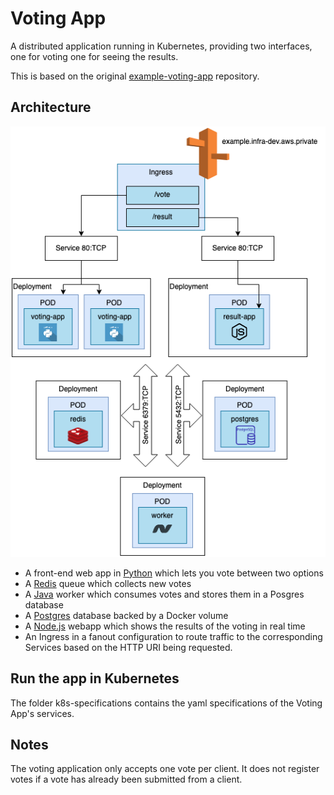 Voting App
=========

A distributed application running in Kubernetes, providing two interfaces, one for voting one for seeing the results.

This is based on the original [example-voting-app](https://github.com/dockersamples/example-voting-app) repository.

Architecture
-----

<p align="center">
  <img src="architecture.png">
</p>

* A front-end web app in [Python](/docker/vote) which lets you vote between two options
* A [Redis](https://hub.docker.com/_/redis/) queue which collects new votes
* A [Java](/docker/worker/src/main)  worker which consumes votes and stores them in a Posgres database
* A [Postgres](https://hub.docker.com/_/postgres/) database backed by a Docker volume
* A [Node.js](/docker/result) webapp which shows the results of the voting in real time
* An Ingress in a fanout configuration to route traffic to the corresponding Services based on the HTTP URI being requested.

Run the app in Kubernetes
-------------------------
The folder k8s-specifications contains the yaml specifications of the Voting App's services.


Notes
-----

The voting application only accepts one vote per client. It does not register votes if a vote has already been submitted from a client.


